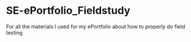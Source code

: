 # SE-ePortfolio_Fieldstudy
For all the materials I used for my ePortfolio about how to properly do field testing
